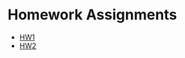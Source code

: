 # Homework Assignments

* [HW1](https://github.com/maeii426/hw-ruby-intro)
* [HW2](https://github.com/maeii426/rottenpotatoes-rails-intro)
